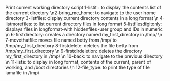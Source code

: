 Print current working directory script
1-listit : to display the contents list of the current directory
\n2-bring_me_home: to navigate to the user home directory
3-listfiles: display current directory contents in a long format \n
4-listmorefiles: to list current directory files in long format
5-listfilesdigitonly: displays files in longformat-with hiddenfiles-user group and IDs in numeric \n
6-firstdirectory: creates a directory named my_first_directory in /tmp/ \n
7-movethatfile: moves file named betty from /tmp/ to /tmp/my_first_directory
8-firstdelete: deletes the file betty from /tmp/my_first_directory \n
9-firstdirdeletion: deletes the directory my_first_directory in /tmp/ \n
10-back: to navigate to the previous directory \n
11-lists: to display in long format, contents of the current, parent of working, and /boot directories \n
12-file_type: to print the type of file iamafile in /tmp/
